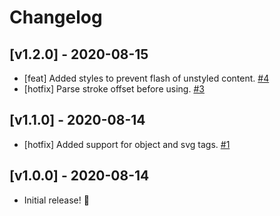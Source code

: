 # Changelog

## [v1.2.0] - 2020-08-15

- [feat] Added styles to prevent flash of unstyled content. [#4](https://github.com/neogeek/slowreveal/pull/4)
- [hotfix] Parse stroke offset before using. [#3](https://github.com/neogeek/slowreveal/pull/3)

## [v1.1.0] - 2020-08-14

- [hotfix] Added support for object and svg tags. [#1](https://github.com/neogeek/slowreveal/pull/1)

## [v1.0.0] - 2020-08-14

- Initial release! 🎉

